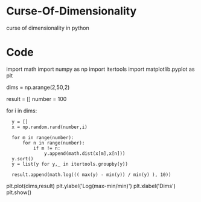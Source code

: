 # Curse-Of-Dimensionality
curse of dimensionality in python

# Code

  import math
  import numpy as np
  import itertools
  import matplotlib.pyplot as plt

  dims = np.arange(2,50,2)

  result = []
  number = 100

  for i in dims:

      y = []
      x = np.random.rand(number,i)

      for m in range(number):
          for n in range(number):
              if m != n:
                  y.append(math.dist(x[m],x[n]))
      y.sort()
      y = list(y for y,_ in itertools.groupby(y))

      result.append(math.log((( max(y) - min(y)) / min(y) ), 10))

  plt.plot(dims,result)
  plt.ylabel('Log(max-min/min)')
  plt.xlabel('Dims')
  plt.show()
